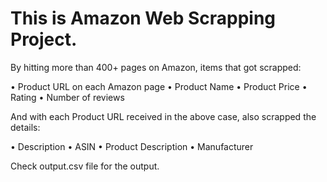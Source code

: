 # This is Amazon Web Scrapping Project. 

By hitting more than 400+ pages on Amazon, items that got scrapped:

• Product URL on each Amazon page
• Product Name
• Product Price
• Rating
• Number of reviews

And with each Product URL received in the above case, also scrapped the details:

• Description
• ASIN
• Product Description
• Manufacturer

Check output.csv file for the output.
